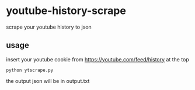 # youtube-history-scrape
scrape your youtube history to json

## usage

insert your youtube cookie from https://youtube.com/feed/history at the top

`python ytscrape.py`

the output json will be in output.txt
